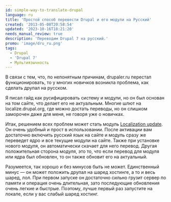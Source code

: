 ```yaml
---
id: simple-way-to-translate-drupal
language: ru
title: 'Простой способ перевести Drupal и его модули на Русский'
created: '2013-05-08T20:58:54'
updated: '2023-10-16T18:21:20'
needs_manual_review: true
description: 'Переводим Drupal 7 на русский.'
promo: 'image/dru_ru.png'
tags:
  - Drupal
  - 'Drupal 7'
  - Мультиязычность
---
```


В связи с тем, что, по непонятным причинам, drupaler.ru перестал функционировать, то у многих новичков возникла проблема, как сделать друпал на русском.

Я писал гайд как русифицировать систему и модули, но он был основан на том сайте, что делает его не актуальным. Многие шлют на localize.drupal.org, где можно достать переводы, но он слишком заморочен даже для меня, не говоря уже о новичках.

Итак, решением всех проблем может стать модуль [Localization update](http://drupal.org/project/l10n_update). Он очень удобный и прост в использовании. После активации вам достаточно включить русский язык на сайте и модуль сразу же переведет ядро и все текущие модули на сайте. Также при установке нового модуля, он автоматически скачает для него перевод. Другая положительная сторона модуля, это то, что если перевод для модуля или ядра был обновлен, то он также обновит его на актуальный.

Разумеется, так хорошо и без минусов быть не может. Единственный минус — он может положить друпал на шаред хостинге, а то и весь шаред, лол. При первом запуске он достаточно сильно грузит сервер по памяти и операция очень длительная, зато последующие обновления очень легкие и быстрые. Поэтому, лучше первый раз запустите на локале, если у вас слабый шаред хостинг.
